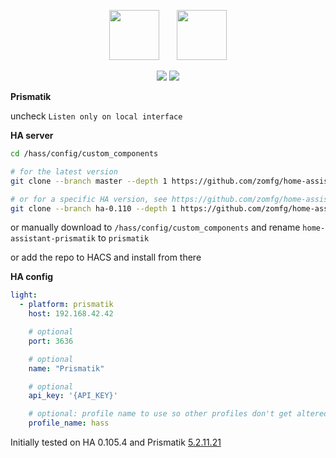 <p align="center">
  <img src="https://github.com/zomfg/Lightpack/blob/master/Software/res/icons/Prismatik.png" width="80" />
  &nbsp;
  &nbsp;
  &nbsp;
  <img src="https://github.com/home-assistant/assets/blob/master/logo-pretty.png" width="80" />
</p>

<p align="center">
  <img src="https://github.com/zomfg/home-assistant-prismatik/workflows/Latest%20HA/badge.svg?branch=master&event=schedule" />
  <a href="https://github.com/custom-components/hacs"><img src="https://img.shields.io/badge/HACS-Custom-orange.svg" /></a>
</p>

**Prismatik**

uncheck `Listen only on local interface`

**HA server**
```sh
cd /hass/config/custom_components

# for the latest version
git clone --branch master --depth 1 https://github.com/zomfg/home-assistant-prismatik.git prismatik

# or for a specific HA version, see https://github.com/zomfg/home-assistant-prismatik/tags for available versions
git clone --branch ha-0.110 --depth 1 https://github.com/zomfg/home-assistant-prismatik.git prismatik
```
or manually download to `/hass/config/custom_components` and rename `home-assistant-prismatik` to `prismatik`

or add the repo to HACS and install from there

**HA config**
```yaml
light:
  - platform: prismatik
    host: 192.168.42.42

    # optional
    port: 3636

    # optional
    name: "Prismatik"

    # optional
    api_key: '{API_KEY}'

    # optional: profile name to use so other profiles don't get altered
    profile_name: hass
```

Initially tested on HA 0.105.4 and Prismatik [5.2.11.21](https://github.com/psieg/Lightpack/releases/tag/5.11.2.21)
